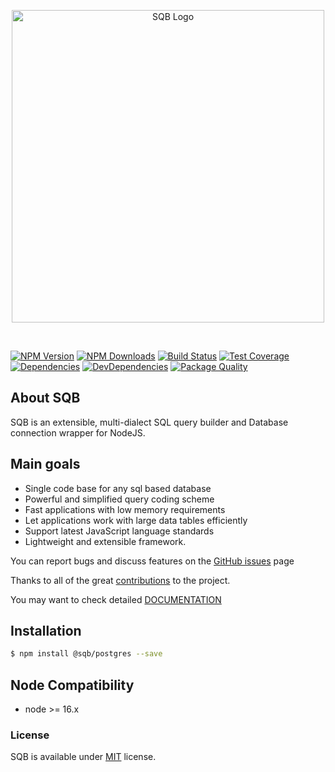 <p style="text-align:center">
  <img src="https://user-images.githubusercontent.com/3836517/32965280-1a2b63ce-cbe7-11e7-8ee1-ba47313503c5.png" width="500px" alt="SQB Logo"/>
</p>

<br>

[![NPM Version][npm-image]][npm-url]
[![NPM Downloads][downloads-image]][downloads-url]
[![Build Status][travis-image]][travis-url]
[![Test Coverage][coveralls-image]][coveralls-url]
[![Dependencies][dependencies-image]][dependencies-url]
[![DevDependencies][devdependencies-image]][devdependencies-url]
[![Package Quality][quality-image]][quality-url]

## About SQB

SQB is an extensible, multi-dialect SQL query builder and Database connection wrapper for NodeJS.

## Main goals

- Single code base for any sql based database
- Powerful and simplified query coding scheme
- Fast applications with low memory requirements
- Let applications work with large data tables efficiently
- Support latest JavaScript language standards
- Lightweight and extensible framework.

You can report bugs and discuss features on the [GitHub issues](https://github.com/sqbjs/sqb/issues) page

Thanks to all of the great [contributions](https://github.com/sqbjs/sqb/graphs/contributors) to the project.

You may want to check detailed [DOCUMENTATION](https://sqbjs.github.io/sqb/)

## Installation

```bash
$ npm install @sqb/postgres --save
```

## Node Compatibility

- node >= 16.x

### License

SQB is available under [MIT](LICENSE) license.

[npm-image]: https://img.shields.io/npm/v/@sqb/postgres.svg

[npm-url]: https://npmjs.org/package/@sqb/postgres

[travis-image]: https://img.shields.io/travis/sqbjs/@sqb/postgres/master.svg

[travis-url]: https://travis-ci.org/sqbjs/@sqb/postgres

[coveralls-image]: https://img.shields.io/coveralls/sqbjs/@sqb/postgres/master.svg

[coveralls-url]: https://coveralls.io/r/sqbjs/@sqb/postgres

[downloads-image]: https://img.shields.io/npm/dm/@sqb/postgres.svg

[downloads-url]: https://npmjs.org/package/@sqb/postgres

[gitter-image]: https://badges.gitter.im/sqbjs/@sqb/postgres.svg

[gitter-url]: https://gitter.im/sqbjs/@sqb/postgres?utm_source=badge&utm_medium=badge&utm_campaign=pr-badge&utm_content=badge

[dependencies-image]: https://david-dm.org/sqbjs/@sqb/postgres/status.svg

[dependencies-url]:https://david-dm.org/sqbjs/@sqb/postgres

[devdependencies-image]: https://david-dm.org/sqbjs/@sqb/postgres/dev-status.svg

[devdependencies-url]:https://david-dm.org/sqbjs/@sqb/postgres?type=dev

[quality-image]: http://npm.packagequality.com/shield/@sqb/postgres.png

[quality-url]: http://packagequality.com/#?package=@sqb/postgres

